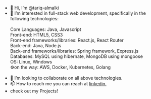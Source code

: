 - 👋 Hi, I’m @tariq-almalki
- 👀 I’m interested in full-stack web development, specifically in the following technologies:<br/><br/>
Core Languages: Java, Javascript<br/>
Front-end: HTML5, CSS3<br/>
Front-end frameworks/libraries: React.js, React Router<br/>
Back-end: Java, Node.js<br/>
Back-end frameworks/libraries: Spring framework, Express.js<br/>
Databases: MySQL using hibernate, MongoDB using mongoose<br/>
OS: Linux, Windows <br/>
⚙️on the way: AWS, Docker, Kubernetes, Golang<br/><br/>
- 💞️ I’m looking to collaborate on all above technologies.<br/>
- 📫 How to reach me you can reach at <a href="https://www.linkedin.com/in/e-tariq-almalki" title="About Me">linkedin.</a><br/>
- check out my Projects!<br/>

<!---
tariq-almalki/tariq-almalki is a ✨ special ✨ repository because its `README.md` (this file) appears on your GitHub profile.
You can click the Preview link to take a look at your changes.
--->
